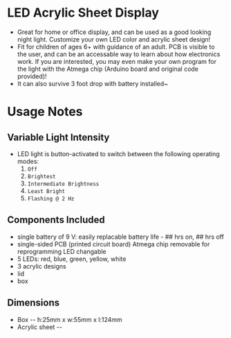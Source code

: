 # LED Acrylic Sheet Display
* Great for home or office display, and can be used as a good looking night light. Customize your own LED color and acrylic sheet design!
* Fit for children of ages 6+ with guidance of an adult. PCB is visible to the user, and can be an accessable way to learn about how electronics work. If you are interested, you may even make your own program for the light with the Atmega chip (Arduino board and original code provided)!
* It can also survive 3 foot drop with battery installed~

# Usage Notes

## Variable Light Intensity
* LED light is button-activated to switch between the following operating modes:
  1. `Off`
  1. `Brightest`
  1. `Intermediate Brightness`
  1. `Least Bright`
  1. `Flashing @ 2 Hz`

## Components Included
* single battery of 9 V:
    easily replacable
    battery life - ## hrs on, ## hrs off
* single-sided PCB (printed circuit board)
    Atmega chip removable for reprogramming
    LED changable
* 5 LEDs: red, blue, green, yellow, white
* 3 acrylic designs
* lid
* box

## Dimensions
* Box -- h:25mm x w:55mm x l:124mm
* Acrylic sheet --
